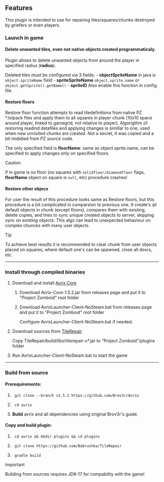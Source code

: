 ## Features
This plugin is intended to use for repairing tiles/squares/chunks destroyed by griefers or even players.

### Launch in game


#### Delete unwanted tiles, even not native objects created programmaticaly.

Plugin allows to delete unwanted objects from around the player in specified radius (__radius__).

Deleted tiles must be configured via 3 fields:
    - __objectSpriteName__ in java is `object.spriteName` field 
    - __spriteSpriteName__ `object.sprite.name` or `object.getSprite().getName()`
    - __spriteID__
Also enable this function in config file.

#### Restore floors

Restore floor function attempts to read tiledefinitions from native PZ *.lotpack files and apply them to all squares in player chunk (10x10 space around player, linked to gamegrid, not relative to player). 
Algorigthm of restoring readind datafiles and applying changes is simillar to one, used when new unvisited chunks are created. Not a secret, it was copied and a bit mididied from PZ source code.

The only specified field is __floorName__: same as object.sprite.name, can be specified to apply changes only on specified floors.

> [!CAUTION] 
> If in game is no floor (no squares with `solidfloor/diamondfloor` flags, __floorName__ object on square is `null`, etc) procedure crashes!

#### Restore other objecs

For user the result of this procedure looks same as Restore floors, but this procedure is a bit complicated in comparsion to previous one. It create's all default objects in chunk (except floors), compares them with existing, delete copies, and tries to sync unique created objects to server, skipping sync on existing objects. This algo can lead to unexpected behaviour on complex chuncks with many user objects. 
> [!TIP] 
> To achieve best results it is recommended to clear chunk from user objects placed on squares, where default one's can be spawned, close all doors, etc.


***
### Install through compiled binaries

1. Download and install [Avrix Core](https://github.com/Brov3r/Avrix)

    1. Download Avrix-Core-1.5.2.jar from releases page and put it to "Project Zomboid" root folder

    2. Download AvrixLauncher-Client-NoSteam.bat from releases page and put it to "Project Zomboid" root folder

        Configure AvrixLauncher-Client-NoSteam.bat if needed.

2. Download sources from [TileRepair](https://github.com/Babrushka/TileRepair)

    Copy TileRepair/build/libs/tilerepair-v*.jar to "Project Zomboid"/plugins folder

3. Run AvrixLauncher-Client-NoSteam.bat to start the game

***

### Build from source

#### Prerequirements:

1. ```
    git clone --branch v1.5.2 https://github.com/Brov3r/Avrix
    ```

2. ```
    cd avrix
    ```

3. __Build__ avrix and all dependencies using original Brov3r's guide.

#### Copy and build plugin:

1. ```
    cd avrix && mkdir plugins && cd plugins
    ```

2. ```
    git clone https://github.com/Babrushka/TileRepair
    ```

3. ```
    gradle build
    ```

> [!IMPORTANT] 
> Building from sources requires JDK-17 for compability with the game!

